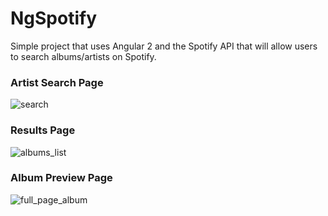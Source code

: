 # NgSpotify

Simple project that uses Angular 2 and the Spotify API that will allow users to search albums/artists on Spotify.

### Artist Search Page
![search](https://cloud.githubusercontent.com/assets/7608328/20644919/06f69e2e-b417-11e6-9e2a-d0a6178cdfa2.png)

### Results Page
![albums_list](https://cloud.githubusercontent.com/assets/7608328/20644921/0e574fe2-b417-11e6-902d-d6ac3236336b.png)

### Album Preview Page
![full_page_album](https://cloud.githubusercontent.com/assets/7608328/20644923/14b4bee2-b417-11e6-9333-d0f08b4772c5.png)
